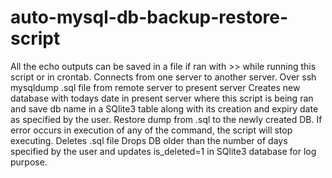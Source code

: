 # auto-mysql-db-backup-restore-script

All the echo outputs can be saved in a file if ran with >> while running this script or in crontab.
Connects from one server to another server.
Over ssh mysqldump .sql file from remote server to present server
Creates new database with todays date in present server where this script is being ran and save db name in a SQlite3 table along with its creation and expiry date as specified by the user.
Restore dump from .sql to the newly created DB.
If error occurs in execution of any of the command, the script will stop executing.
Deletes .sql file
Drops DB older than the number of days specified by the user and updates is_deleted=1 in SQlite3 database for log purpose.
